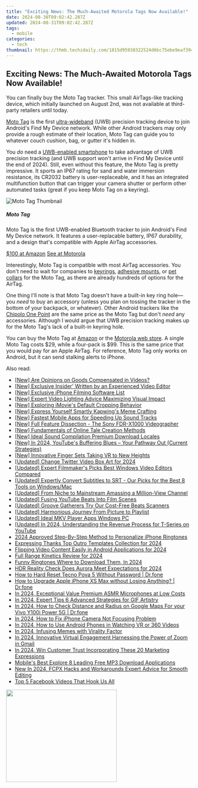 ```yaml
---
title: "Exciting News: The Much-Awaited Motorola Tags Now Available!"
date: 2024-08-30T09:02:42.287Z
updated: 2024-08-31T09:02:42.287Z
tags:
  - mobile
categories:
  - tech
thumbnail: https://thmb.techidaily.com/1015d95938322524d6bc75ebe9eaf3943bcb8d4c985b42fd4426ba3493876a07.jpg
---
```


## Exciting News: The Much-Awaited Motorola Tags Now Available!

You can finally buy the Moto Tag tracker. This small AirTags-like tracking device, which initially launched on August 2nd, was not available at third-party retailers until today.

[Moto Tag](https://www.amazon.com/Motorola-PG38C06068-Moto-tag-4-Pack/dp/B0DB2PLDXL/?tag=hotoge-20&ascsubtag=UUhtgUeUpU2004688&asc%5Frefurl=https%3A%2F%2Fwww.howtogeek.com%2Fmoto-tag-finally-in-stock%2F&asc%5Fcampaign=Short-Term) is the first [ultra-wideband](https://easy-unlock-android.techidaily.com/in-2024-a-perfect-guide-to-remove-or-disable-google-smart-lock-on-realme-c67-4g-by-drfone-android/) (UWB) precision tracking device to join Android's Find My Device network. While other Android trackers may only provide a rough estimate of their location, Moto Tag can guide you to whatever couch cushion, bag, or gutter it's hidden in.

 You _do_ need a [UWB-enabled smartphone](https://en.wikipedia.org/wiki/List%5Fof%5FUWB-enabled%5Fmobile%5Fdevices) to take advantage of UWB precision tracking (and UWB support won't arrive in Find My Device until the end of 2024). Still, even without this feature, the Moto Tag is pretty impressive. It sports an IP67 rating for sand and water immersion resistance, its CR2032 battery is user-replaceable, and it has an integrated multifunction button that can trigger your camera shutter or perform other automated tasks (great if you keep Moto Tag on a keyring).

![Moto Tag Thumbnail](https://static1.howtogeekimages.com/wordpress/wp-content/uploads/2024/08/81jm6dkcowl-_ac_sl1500_.jpg) 

#####  Moto Tag

Moto Tag is the first UWB-enabled Bluetooth tracker to join Android's Find My Device network. It features a user-replacable battery, IP67 durability, and a design that's compatible with Apple AirTag accessories.

[$100 at Amazon](https://www.amazon.com/Motorola-PG38C06068-Moto-tag-4-Pack/dp/B0DB2PLDXL/?tag=hotoge-20&ascsubtag=UUhtgUeUpU2004688&asc%5Frefurl=https%3A%2F%2Fwww.howtogeek.com%2Fmoto-tag-finally-in-stock%2F&asc%5Fcampaign=Short-Term) [See at Motorola](https://shop-links.co/link/?exclusive=1&publisher_slug=itechdaily19598&url=https%3A%2F%2Fwww.motorola.com%2Fus%2Fmoto-tag%2Fp%3FskuId%3D1167) 

 Interestingly, Moto Tag is compatible with most AirTag accessories. You don't need to wait for companies to [keyrings](https://www.amazon.com/AirTag-Protective-Scratch-Resistance-Accessory/dp/B093333693/?tag=hotoge-20&ascsubtag=UUhtgUeUpU2004688&asc%5Frefurl=https%3A%2F%2Fwww.howtogeek.com%2Fmoto-tag-finally-in-stock%2F&asc%5Fcampaign=Short-Term), [adhesive mounts](https://www.amazon.com/Elevation-Lab-TagVaultTM-Surface-Adhesive/dp/B09SPD9GJN/?tag=hotoge-20&ascsubtag=UUhtgUeUpU2004688&asc%5Frefurl=https%3A%2F%2Fwww.howtogeek.com%2Fmoto-tag-finally-in-stock%2F&asc%5Fcampaign=Short-Term), or [pet collars](https://www.amazon.com/TagVaultTM-AirTag-Dog-Collar-Mount/dp/B09DR2QNQ5/?tag=hotoge-20&ascsubtag=UUhtgUeUpU2004688&asc%5Frefurl=https%3A%2F%2Fwww.howtogeek.com%2Fmoto-tag-finally-in-stock%2F&asc%5Fcampaign=Short-Term) for the Moto Tag, as there are already hundreds of options for the AirTag.

 One thing I'll note is that Moto Tag doesn't have a built-in key ring hole—you _need_ to buy an accessory (unless you plan on tossing the tracker in the bottom of your backpack, or whatever). Other Android trackers like the [Chipolo One Point](https://some-approaches.techidaily.com/2024-approved-top-tier-affordable-photo-enhancement-software-online/) are the same price as the Moto Tag but don't _need_ any accessories. Although I would argue that UWB precision tracking makes up for the Moto Tag's lack of a built-in keyring hole.

 You can buy the Moto Tag at [Amazon](https://www.amazon.com/Motorola-PG38C06068-Moto-tag-4-Pack/dp/B0DB2PLDXL/?tag=hotoge-20&ascsubtag=UUhtgUeUpU2004688&asc%5Frefurl=https%3A%2F%2Fwww.howtogeek.com%2Fmoto-tag-finally-in-stock%2F&asc%5Fcampaign=Short-Term) or the [Motorola web store](https://shop-links.co/link/?exclusive=1&publisher_slug=itechdaily19598&url=https%3A%2F%2Fwww.motorola.com%2Fus%2Fmoto-tag%2Fp%3FskuId%3D1167). A single Moto Tag costs $29, while a four-pack is $99\. This is the same price that you would pay for an Apple AirTag. For reference, Moto Tag only works on Android, but it can send stalking alerts to iPhone.

<ins class="adsbygoogle"
     style="display:block"
     data-ad-format="autorelaxed"
     data-ad-client="ca-pub-7571918770474297"
     data-ad-slot="1223367746"></ins>



<ins class="adsbygoogle"
     style="display:block"
     data-ad-client="ca-pub-7571918770474297"
     data-ad-slot="8358498916"
     data-ad-format="auto"
     data-full-width-responsive="true"></ins>

<span class="atpl-alsoreadstyle">Also read:</span>
<div><ul>
<li><a href="https://extra-tips.techidaily.com/new-are-opinions-on-goods-compensated-in-videos/"><u>[New] Are Opinions on Goods Compensated in Videos?</u></a></li>
<li><a href="https://some-knowledge.techidaily.com/new-exclusive-insider-written-by-an-experienced-video-editor/"><u>[New] Exclusive Insider' Written by an Experienced Video Editor</u></a></li>
<li><a href="https://some-knowledge.techidaily.com/new-exclusive-iphone-filming-software-list/"><u>[New] Exclusive iPhone Filming Software List</u></a></li>
<li><a href="https://some-knowledge.techidaily.com/new-expert-video-lighting-advice-maximizing-visual-impact/"><u>[New] Expert Video Lighting Advice  Maximizing Visual Impact</u></a></li>
<li><a href="https://some-knowledge.techidaily.com/new-exploring-imovies-default-cropping-behavior/"><u>[New] Exploring iMovie's Default Cropping Behavior</u></a></li>
<li><a href="https://some-knowledge.techidaily.com/new-express-yourself-smartly-kapwings-meme-crafting/"><u>[New] Express Yourself Smartly  Kapwing's Meme Crafting</u></a></li>
<li><a href="https://some-knowledge.techidaily.com/new-fastest-mobile-apps-for-speeding-up-sound-tracks/"><u>[New] Fastest Mobile Apps for Speeding Up Sound Tracks</u></a></li>
<li><a href="https://some-knowledge.techidaily.com/new-full-feature-dissection-the-sony-fdr-x1000-videographer/"><u>[New] Full Feature Dissection - The Sony FDR-X1000 Videographer</u></a></li>
<li><a href="https://some-knowledge.techidaily.com/new-fundamentals-of-online-tale-creation-methods/"><u>[New] Fundamentals of Online Tale Creation Methods</u></a></li>
<li><a href="https://some-knowledge.techidaily.com/new-ideal-sound-compilation-premium-download-locales/"><u>[New] Ideal Sound Compilation  Premium Download Locales</u></a></li>
<li><a href="https://facebook-video-recording.techidaily.com/new-in-2024-youtubes-buffering-blues-your-pathway-out-current-strategies/"><u>[New] In 2024, YouTube's Buffering Blues – Your Pathway Out (Current Strategies)</u></a></li>
<li><a href="https://some-knowledge.techidaily.com/new-innovative-finger-sets-taking-vr-to-new-heights/"><u>[New] Innovative Finger Sets Taking VR to New Heights</u></a></li>
<li><a href="https://twitter-videos.techidaily.com/updated-change-twitter-video-box-art-for-2024/"><u>[Updated] Change Twitter Video Box Art for 2024</u></a></li>
<li><a href="https://some-knowledge.techidaily.com/updated-expert-filmmakers-picks-best-windows-video-editors-compared/"><u>[Updated] Expert Filmmaker's Picks  Best Windows Video Editors Compared</u></a></li>
<li><a href="https://some-knowledge.techidaily.com/updated-expertly-convert-subtitles-to-srt-our-picks-for-the-best-8-tools-on-windowsmac/"><u>[Updated] Expertly Convert Subtitles to SRT - Our Picks for the Best 8 Tools on Windows/Mac</u></a></li>
<li><a href="https://some-knowledge.techidaily.com/updated-from-niche-to-mainstream-amassing-a-million-view-channel/"><u>[Updated] From Niche to Mainstream  Amassing a Million-View Channel</u></a></li>
<li><a href="https://some-knowledge.techidaily.com/updated-fusing-youtube-beats-into-film-scenes/"><u>[Updated] Fusing YouTube Beats Into Film Scenes</u></a></li>
<li><a href="https://some-knowledge.techidaily.com/updated-groove-gatherers-try-our-cost-free-beats-scanners/"><u>[Updated] Groove Gatherers  Try Our Cost-Free Beats Scanners</u></a></li>
<li><a href="https://some-knowledge.techidaily.com/updated-harmonious-journey-from-picture-to-playlist/"><u>[Updated] Harmonious Journey From Picture to Playlist</u></a></li>
<li><a href="https://some-knowledge.techidaily.com/updated-ideal-mkv-player-apps-windows-pc/"><u>[Updated] Ideal MKV Player Apps  Windows PC</u></a></li>
<li><a href="https://youtube-lab.techidaily.com/ed-in-2024-understanding-the-revenue-process-for-t-series-on-youtube/"><u>[Updated] In 2024, Understanding the Revenue Process for T-Series on YouTube</u></a></li>
<li><a href="https://extra-support.techidaily.com/2024-approved-step-by-step-method-to-personalize-iphone-ringtones/"><u>2024 Approved  Step-By-Step Method to Personalize iPhone Ringtones</u></a></li>
<li><a href="https://some-knowledge.techidaily.com/expressing-thanks-top-outro-templates-collection-for-2024/"><u>Expressing Thanks  Top Outro Templates Collection for 2024</u></a></li>
<li><a href="https://some-knowledge.techidaily.com/flipping-video-content-easily-in-android-applications-for-2024/"><u>Flipping Video Content Easily in Android Applications for 2024</u></a></li>
<li><a href="https://some-knowledge.techidaily.com/full-range-kinetics-review-for-2024/"><u>Full Range Kinetics Review for 2024</u></a></li>
<li><a href="https://some-knowledge.techidaily.com/funny-ringtones-where-to-download-them-in-2024/"><u>Funny Ringtones  Where to Download Them, In 2024</u></a></li>
<li><a href="https://some-knowledge.techidaily.com/hdr-reality-check-does-aurora-meet-expectations-for-2024/"><u>HDR Reality Check  Does Aurora Meet Expectations for 2024</u></a></li>
<li><a href="https://techidaily.com/how-to-hard-reset-tecno-pova-5-without-password-drfone-by-drfone-reset-android-reset-android/"><u>How to Hard Reset Tecno Pova 5 Without Password | Dr.fone</u></a></li>
<li><a href="https://techidaily.com/how-to-upgrade-apple-iphone-xs-max-without-losing-anything-drfone-by-drfone-ios-system-repair-ios-system-repair/"><u>How to Upgrade Apple iPhone XS Max without Losing Anything? | Dr.fone</u></a></li>
<li><a href="https://some-knowledge.techidaily.com/in-2024-exceptional-value-premium-asmr-microphones-at-low-costs/"><u>In 2024, Exceptional Value  Premium ASMR Microphones at Low Costs</u></a></li>
<li><a href="https://some-knowledge.techidaily.com/in-2024-expert-tips-6-advanced-strategies-for-gif-artistry/"><u>In 2024, Expert Tips  6 Advanced Strategies for GIF Artistry</u></a></li>
<li><a href="https://android-location-track.techidaily.com/in-2024-how-to-check-distance-and-radius-on-google-maps-for-your-vivo-y100i-power-5g-drfone-by-drfone-virtual-android/"><u>In 2024, How to Check Distance and Radius on Google Maps For your Vivo Y100i Power 5G | Dr.fone</u></a></li>
<li><a href="https://some-knowledge.techidaily.com/in-2024-how-to-fix-iphone-camera-not-focusing-problem/"><u>In 2024, How to Fix iPhone Camera Not Focusing Problem</u></a></li>
<li><a href="https://some-knowledge.techidaily.com/in-2024-how-to-use-android-phones-in-watching-vr-or-360-videos/"><u>In 2024, How to Use Android Phones in Watching VR or 360 Videos</u></a></li>
<li><a href="https://some-knowledge.techidaily.com/in-2024-infusing-memes-with-virality-factor/"><u>In 2024, Infusing Memes with Virality Factor</u></a></li>
<li><a href="https://some-knowledge.techidaily.com/in-2024-innovative-virtual-engagement-harnessing-the-power-of-zoom-in-gmail/"><u>In 2024, Innovative Virtual Engagement  Harnessing the Power of Zoom in Gmail</u></a></li>
<li><a href="https://fox-access.techidaily.com/in-2024-win-customer-trust-incorporating-these-20-marketing-expressions/"><u>In 2024, Win Customer Trust  Incorporating These 20 Marketing Expressions</u></a></li>
<li><a href="https://extra-information.techidaily.com/mobiles-best-explore-8-leading-free-mp3-download-applications/"><u>Mobile's Best  Explore 8 Leading Free MP3 Download Applications</u></a></li>
<li><a href="https://ai-video-apps.techidaily.com/new-in-2024-fcpx-hacks-and-workarounds-expert-advice-for-smooth-editing/"><u>New In 2024, FCPX Hacks and Workarounds Expert Advice for Smooth Editing</u></a></li>
<li><a href="https://facebook-video-files.techidaily.com/top-5-facebook-videos-that-hook-us-all/"><u>Top 5 Facebook Videos That Hook Us All</u></a></li>
</ul></div>

<!-- affiliate ads begin -->
<a href="https://printrendy.pxf.io/c/5597632/1453719/17020" target="_top" id="1453719"><img src="//a.impactradius-go.com/display-ad/17020-1453719" border="0" alt="" width="300" height="250"/></a><img height="0" width="0" src="https://imp.pxf.io/i/5597632/1453719/17020" style="position:absolute;visibility:hidden;" border="0" />
<!-- affiliate ads end -->